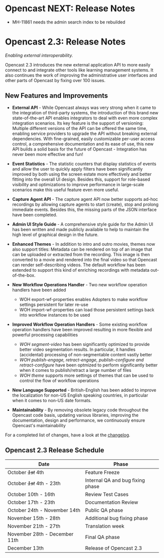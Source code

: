 Opencast NEXT: Release Notes
============================

- MH-11861 needs the admin search index to be rebuilded





Opencast 2.3: Release Notes
===========================

*Enabling external interoperability.*

Opencast 2.3 introduces the new external application API to more easily connect to and integrate other tools like
learning management systems. It also continues the work of improving the administrative user interfaces and other parts
of Opencast by fixing over 100 issues.


New Features and Improvements
-----------------------------

- **External API** - While Opencast always was very strong when it came to the integration of third-party systems,
    the introduction of this brand new state-of-the-art API enables integrators to deal with even more complex
    integration scenarios. Its key feature is the support of versioning: Multiple different versions of the API can be
    offered the same time, enabling service providers to upgrade the API without breaking external dependencies. With
    fine-grained, easily customizable per-user access control, a comprehensive documentation and its ease of use, this
    new API builds a solid basis for the future of Opencast - Integration has never been more effective and fun!

- **Event Statistics** - The statistic counters that display statistics of events and allow the user to quickly apply
    filters have been significantly improved by both using the screen estate more effectively and better fitting into
    the overall UI design. Besides this, support for role-based visibility and optimizations to improve performance in
    large-scale scenarios make this useful feature even more useful. 

- **Capture Agent API** - The capture agent API now better supports ad-hoc recordings by allowing capture agents to
    start (create), stop and prolong immediate events. Besides this, the missing parts of the JSON interface have been
    completed.

- **Admin UI Style Guide** - A comprehensive style guide for the Admin UI has been written and made publicly available
    to help to maintain the high level of graphical design in the future.

- **Enhanced Themes** - In addition to intro and outro movies, themes now also support titles: Metadata can be
    rendered on top of an image that can be uploaded or extracted from the recording. This image is then converted to a
    movie and rendered into the final video so that Opencast can render self-describing videos. The default workflow
    has been extended to support this kind of enriching recordings with metadata out-of-the-box.

- **New Workflow Operations Handler** - Two new workflow operation handlers have been added
    - WOH export-wf-properties enables Adopters to make workflow settings persistent for later re-use
    - WOH import-wf-properties can load those persistent settings back into workflow instances to be used

- **Improved Workflow Operation Handlers** - Some existing workflow operation handlers have been improved resulting in
    more flexible and powerful processing capabilities
    - *WOH segment-video* has been significantly optimized to provide better video segmentation results. In particular,
      it handles (accidental) processing of non-segmentable content vastly better
    - *WOH publish-engage, retract-engage, publish-configure and retract-configure* have been optmized to perform
      significantly better when it comes to publish/retract a large  number of files
    - *WOH theme* supports more settings of themes that can be used to control the flow of workflow operations

- **New Language Supported** - British-English has been added to improve the localization for non-US English speaking
    countries, in particular when it comes to non-US date formats.

- **Maintainability** - By removing obsolete legacy code throughout the Opencast code basis, updating various
    libraries, improving the documentation, design and performance, we continuously ensure Opencast's maintainability

For a completed list of changes, have a look at the [changelog](changelog.md).


Opencast 2.3 Release Schedule
-----------------------------

|Date                               |Phase
|-----------------------------------|---------------------------------
|October <del>*1st*</del> 4th       |Feature Freeze
|October <del>*1st*</del> 4th - 23th|Internal QA and bug fixing phase
|October 10th - 16th                |Review Test Cases
|October 17th - 23th                |Documentation Review
|October 24th - November 14th       |Public QA phase
|November 15th - 28th               |Additional bug fixing phase
|November 21th - 27th               |Translation week
|November 28th - December 11th      |Final QA phase
|December 13th                      |Release of Opencast 2.3
